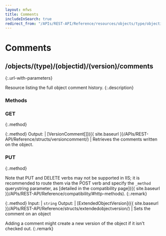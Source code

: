 ```yaml
---
layout: mfws
title: Comments
includeInSearch: true
redirect_from: "/APIs/REST-API/Reference/resources/objects/type/objectid/version/comments.html"
---
```


# Comments

## /objects/(type)/(objectid)/(version)/comments
{:.url-with-parameters}

Resource listing the full object comment history. 
{:.description}

### Methods

### GET
{:.method}

{:.method}
Output: | [VersionComment[]]({{ site.baseurl }}/APIs/REST-API/Reference/structs/versioncomment/)
| Retrieves the comments written on the object. 

### PUT
{:.method}

Note that PUT and DELETE verbs may not be supported in IIS; it is recommended to route them via the POST verb and specify the `_method` querystring parameter, as [detailed in the compatibility page]({{ site.baseurl }}/APIs/REST-API/Reference/compatibility/#http-methods).
{:.remark}

{:.method}
Input: | `string`
Output: | [ExtendedObjectVersion]({{ site.baseurl }}/APIs/REST-API/Reference/structs/extendedobjectversion/)
| Sets the comment on an object

Adding a comment might create a new version of the object if it isn't checked out. 
{:.remark}
